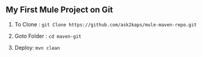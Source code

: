 ## My First Mule Project on Git

1. To Clone : `git Clone https://github.com/ask2kaps/mule-maven-repo.git`

2. Goto Folder : `cd maven-git`

3. Deploy: `mvn clean`
